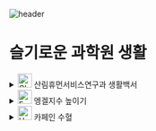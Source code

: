 ![header](https://capsule-render.vercel.app/api?type=waving&color=0:82FA58,100:0B6121&height=200&section=header&text=Nifos101&fontColor=FFFFFF&fontAlign=80&fontAlignY=40&fontSize=50)
<!-- 리드미 꾸미기 참고 블로그: https://hulrud.tistory.com/3 -->
<!-- 움직이는 이모티콘 사이트: https://animated-fluent-emoji.vercel.app/ -->

# 슬기로운 과학원 생활
<details>
<summary>
  <img src="https://raw.githubusercontent.com/Tarikul-Islam-Anik/Animated-Fluent-Emojis/master/Emojis/Animals/Chipmunk.png" alt="Chipmunk" width="25" height="25" /> 산림휴먼서비스연구과 생활백서
</summary>
  <br> ⚠ 인사만 잘 해도 반은 완성입니다! 원내에서 마주치는 모든 분들께 간단한 목례를 합시다.<br>
  <br> 🧦 슬리퍼 착용 가능 시와장소: 사무실 내
  <br> 🧦 슬리퍼 착용 불가능 시와장소: 상급자 보고 및 근무지 건물을 벗어날 때는 신발을 신습니다.<br>
  <br> • 구내식당은 '학식' 이라는 어플을 다운받아 디지털 식권 구매 및 사용이 가능합니다.<br>
  <br> • 미래부 건물 2층 탕비실에서 커피를 내려마실 수 있습니다. 부장님이 비용을 지원해주시므로 감사한 마음으로 마시면 되겠습니다.<br>
  <br> • 
</details>

<details>
<summary>
  <img src="https://raw.githubusercontent.com/Tarikul-Islam-Anik/Animated-Fluent-Emojis/master/Emojis/Food/Fork%20and%20Knife%20with%20Plate.png" alt="Fork and Knife with Plate" width="25" height="25" /> 엥겔지수 높이기
</summary>
   <br>
</details>

<details>
<summary>
  <img src="https://raw.githubusercontent.com/Tarikul-Islam-Anik/Animated-Fluent-Emojis/master/Emojis/Food/Hot%20Beverage.png" alt="Hot Beverage" width="25" height="25" /> 카페인 수혈
</summary>
   <br>
</details>


